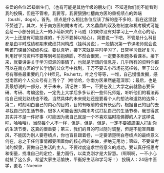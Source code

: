 亲爱的各位25级新生们，（也有可能是其他年级的朋友们）不知道你们能不能看到我的投稿，但是不管啦，我要写，我要狠狠吐槽南方医的重视绩点的弊端（bushi，doge）。首先，绩点是什么相比各位应该了解的差不多的，我在这里就不赘述了。其次，关于南方医的期末考试，大名鼎鼎的双及格制度和机考模式可能会给一小部分刚上大一的小萌新来的下马威（如果你没有对学习上一点点心的话，大一上还是有可能挂课的，千万不要掉以轻心）。简要说一下吧，不管是什么科目都是由平时成绩和期末成绩共同构成（挂科另说），一般情况第一节课老师就会说明该门课目的成绩构成，要认真听，接下来就是平时学习了，日常学习做好复习，利用好学习资料不要等到考前抱佛脚，不然会很累，一定要多刷题多看课本。接下来，就要讲讲关于学习资源的事情了，也就是所谓的信息差，几乎所有的资料你都可以在南方医的学长学姐的公众号中找到，千万不要去小市场花冤枉钱，至于公众号有哪些最重要的几个H师兄，Re.hertz，叶之兮等等，一堆，自己慢慢发掘，感觉南医的个人公众号有上百个了（哈哈哈，你南方医果然底蕴深厚）；最后，也是我最想说的一部分，关于未来，请记住：第一，不要在没上大学之前就励志要保研、考研、考编这些，一定先上大学后多多认识一些师兄师姐，听听他们的看法再给自己规划路线也不晚，当然具体的未来规划还是要看个人的想法和道路的选择；第二，时刻明白自己的内心的目的，目的有眼前的也有长远的，根据自己的目的去寻找自己的生活节奏，很多人可能会因为期末考试打乱自己的生活节奏，我觉得这其实并不是一件好事（可能因为我自己就是一个不喜欢临时抱佛脚的人才这样说吧，哈哈哈），当然每个人不一样，但是，但是，但是，一定不要被周围人打乱你的生活节奏，这真的很重要；第三，我们的目的可以随时调整，但是不能盲目跟风，不能因为别人要卷绩点，你也盲目跟着卷，一定要清楚明白卷绩点的最终意义何在，总之干任何事情都要围着你的核心目的来做，拒绝无用功；第四，不要做考试的奴隶，要做自己生活的主人，不要过度追求世俗意义的成功，要认真仔细思考和衡量，找准自己的定位，量力而行，以柔克刚才是大智慧。（啊啊啊，一不小心就扯了这么多，希望大家生活愉快，平衡好生活和学习呀！）
投稿人：24级中医学，匿名：Noemie